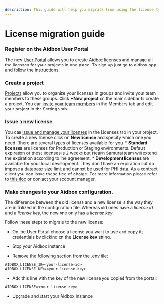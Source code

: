 ```yaml
---
description: This guide will help you migrate from using the license type issued on the old License server to the new version which you can get on the Aidbox User Portal.
---
```


# License migration guide

### Register on the Aidbox User Portal 
The new [User Portal](aidbox.app) allows you to create Aidbox licenses and manage all the licenses for your projects in one place. To sign up just go to aidbox.app and follow the instructions.

### Create a project
[Projects](../../overview/aidbox-user-portal/projects.md) allow you to organize your licenses in groups and invite your team members to these groups. Click **+New project** on the main sidebar to create a project. You can [invite your team members](../../overview/aidbox-user-portal/members.md) in the Members tab and edit your project in the Settings tab.

### Issue a new license
You can [issue and manage your licenses](../../overview/aidbox-user-portal/licenses.md) in the Licenses tab in your project. To create a new license click on **New license** and specify which one you need.
There are several types of licenses available for you. 
    * **Standard licenses** are licenses for Production or Staging environments. 
    Default expiration of these licenses is 2 weeks but Health Samurai team will extend the expiration according to the agreement. 
    * **Development licenses** are available for your local development. 
    They don’t have an expiration but do impose a database size limit and cannot be used for PHI data. As a contract client you can issue these free of charge.
	For more information please refer to [this doc](../../overview/aidbox-user-portal/licenses.md) or contact your account manager. 

### Make changes to your Aidbox configuration.
The difference between the old license and a new license is the way they are initialized in the configuration file. Whereas old ones have a _license id_ and a _license key_, the new one only has a _license key_. 

Follow these steps to migrate to the new license:
* On the User Portal choose a license you want to use and copy its credentials by clicking on the **License key** string.
	
* Stop your Aidbox instance

* Remove the following section from the .env file:

```shell
AIDBOX_LICENSE_ID=<your-license-id>
AIDBOX_LICENSE_KEY=<your-license-key>
```

* Add this line with the key of the new license you copied from the portal: 

```shell
AIDBOX_LICENSE=<your-license-key>
```

* Upgrade and start your Aidbox instance

